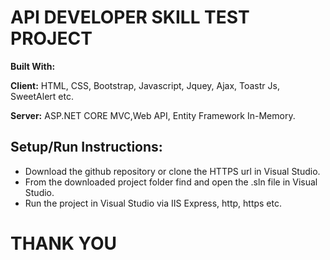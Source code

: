 
# API DEVELOPER SKILL TEST PROJECT
**Built With:**


**Client:** HTML, CSS, Bootstrap, Javascript, Jquey, Ajax, Toastr Js, SweetAlert etc.

**Server:** ASP.NET CORE MVC,Web API, Entity Framework In-Memory.

## Setup/Run Instructions:

- Download the github repository or clone the HTTPS url in Visual Studio.
- From the downloaded project folder find and open the .sln file in Visual Studio.
- Run the project in Visual Studio via IIS Express, http, https etc.

# THANK YOU
